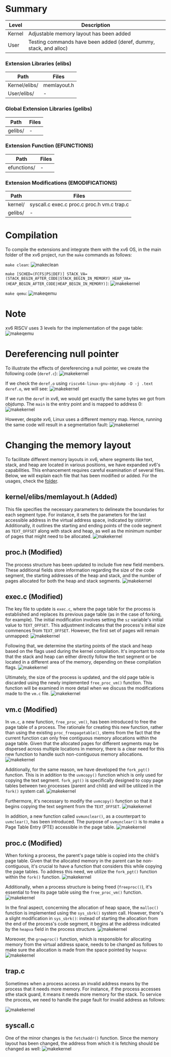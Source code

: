# Summary
Level | Description |
| --- | --- |
| Kernel | Adjustable memory layout has been added |
| User | Testing commands have been added (deref, dummy, stack, and alloc) |

### Extension Libraries (elibs)
Path | Files |
| --- | --- |
| Kernel/elibs/ | memlayout.h |
| User/elibs/ |  - |

### Global Extension Libraries (gelibs)
Path | Files |
| --- | --- |
| gelibs/ | - |

### Extension Function (EFUNCTIONS)
Path | Files |
| --- | --- |
| efunctions/ | - |

### Extension Modifications (EMODIFICATIONS)
Path | Files |
| --- | --- |
| kernel/ | syscall.c exec.c proc.c proc.h vm.c trap.c |
| gelibs/ | - |



# Compilation
To compile the extensions and integrate them with the xv6 OS, in the main folder of the xv6 project, run the `make` commands as follows:


`make clean`:
![makeclean](https://github.com/gkiarashv/xv6/blob/main/images/makeclean4.png)

`make [SCHED=(FCFS|PS|DEF)] STACK_VA=(STACK_BEGIN_AFTER_CODE|STACK_BEGIN_IN_MEMORY) HEAP_VA=(HEAP_BEGIN_AFTER_CODE|HEAP_BEGIN_IN_MEMORY)]`:
![makekernel](https://github.com/gkiarashv/xv6/blob/main/images/make4.png)

`make qemu`:
![makeqemu](https://github.com/gkiarashv/xv6/blob/main/images/makeqemu4.png)



# Note
xv6 RISCV uses 3 levels for the implementation of the page table:
![makeqemu](https://github.com/gkiarashv/xv6/blob/main/images/xv6pgtlvls.png)




# Dereferencing null pointer

To illustrate the effects of dereferencing a null pointer, we create the following code (`deref.c`):
![makekernel](https://github.com/gkiarashv/xv6/blob/main/images/linudxcode.png)


If we check the `deref.o` using `riscv64-linux-gnu-objdump -D -j .text deref.o`, we will see:
![makekernel](https://github.com/gkiarashv/xv6/blob/main/images/derefobjdump.png)

If we run the `deref` in xv6, we would get exactly the same bytes we got from objdump. The `main` is the entry point and is mapped to address 0:
![makekernel](https://github.com/gkiarashv/xv6/blob/main/images/deref10.png)

However, despite xv6, Linux uses a different memory map. Hence, running the same code will result in a segmentation fault:
![makekernel](https://github.com/gkiarashv/xv6/blob/main/images/linuxrun.png)




# Changing the memory layout
To facilitate different memory layouts in xv6, where segments like text, stack, and heap are located in various positions, we have expanded xv6's capabilities. This enhancement requires careful examination of several files. Below, we will explain each file that has been modified or added. For the usages, check the [folder](https://github.com/gkiarashv/xv6/tree/main/contributions/Nov%2021%202023/usages).



## kernel/elibs/memlayout.h (Added)
This file specifies the necessary parameters to delineate the boundaries for each segment type. For instance, it sets the parameters for the last accessible address in the virtual address space, indicated by `USERTOP`. Additionally, it outlines the starting and ending points of the code segment as `TEXT_OFFSET` along with stack and heap, as well as the minimum number of pages that might need to be allocated.
![makekernel](https://github.com/gkiarashv/xv6/blob/main/images/memlayout.png)


## proc.h (Modified)
The process structure has been updated to include five new field members. These additional fields store information regarding the size of the code segment, the starting addresses of the heap and stack, and the number of pages allocated for both the heap and stack segments.
![makekernel](https://github.com/gkiarashv/xv6/blob/main/images/procva.png)


## exec.c (Modified)
The key file to update is `exec.c`, where the page table for the process is established and replaces its previous page table (as in the case of forking, for example). The initial modification involves setting the `sz` variable's initial value to `TEXT_OFFSET`. This adjustment indicates that the process's initial size commences from `TEXT_OFFSET`. However, the first set of pages will remain unmapped:
![makekernel](https://github.com/gkiarashv/xv6/blob/main/images/execva1.png)

Following that, we determine the starting points of the stack and heap based on the flags used during the kernel compilation. It's important to note that the stack and heap can either directly follow the text segment or be located in a different area of the memory, depending on these compilation flags.
![makekernel](https://github.com/gkiarashv/xv6/blob/main/images/execva22.png)

Ultimately, the size of the process is updated, and the old page table is discarded using the newly implemented `free_proc_vm()` function. This function will be examined in more detail when we discuss the modifications made to the `vm.c` file.
![makekernel](https://github.com/gkiarashv/xv6/blob/main/images/execva3.png)




## vm.c (Modified)
In `vm.c`, a new function, `free_proc_vm()`, has been introduced to free the page table of a process. The rationale for creating this new function, rather than using the existing `proc_freepagetable()`, stems from the fact that the current function can only free contiguous memory allocations within the page table. Given that the allocated pages for different segments may be dispersed across multiple locations in memory, there is a clear need for this new function to handle such non-contiguous memory allocations.
![makekernel](https://github.com/gkiarashv/xv6/blob/main/images/freeprocvm2.png)

Additionally, for the same reason, we have developed the `fork_pgt()` function. This is in addition to the `uvmcopy()` function which is only used for copying the text segment. `fork_pgt()` is specifically designed to copy page tables between two processes (parent and child) and will be utilized in the `fork()` system call. 
![makekernel](https://github.com/gkiarashv/xv6/blob/main/images/forkpgt.png)

Furthermore, it's necessary to modify the `uvmcopy()` function so that it begins copying the text segment from the `TEXT_OFFSET`.
![makekernel](https://github.com/gkiarashv/xv6/blob/main/images/uvmcopy.png)

In addition, a new function called `uvmunclear()`, as a counterpart to `uvmclear()`, has been introduced. The purpose of `uvmunclear()` is to make a Page Table Entry (PTE) accessible in the page table.
![makekernel](https://github.com/gkiarashv/xv6/blob/main/images/uvmunclear.png)



## proc.c (Modified)
When forking a process, the parent's page table is copied into the child's page table. Given that the allocated memory in the parent can be non-contiguous, it's crucial to have a function that considers this while copying the page tables. To address this need, we utilize the `fork_pgt()` function within the `fork()` function. 
![makekernel](https://github.com/gkiarashv/xv6/blob/main/images/forkva1.png)

Additionally, when a process structure is being freed (`freeproc()`), it's essential to free its page table using the `free_proc_vm()` function.
![makekernel](https://github.com/gkiarashv/xv6/blob/main/images/freeproc.png)

In the final aspect, concerning the allocation of heap space, the `malloc()` function is implemented using the `sys_sbrk()` system call. However, there's a slight modification in `sys_sbrk()`: instead of starting the allocation from the end of the process's code segment, it begins at the address indicated by the `heapva` field in the process structure.
![makekernel](https://github.com/gkiarashv/xv6/blob/main/images/sysbrk.png)

Moreover, the `growproc()` function, which is responsible for allocating memory from the virtual address space, needs to be changed as follows to make sure the allocation is made from the space pointed by `heapva`:
![makekernel](https://github.com/gkiarashv/xv6/blob/main/images/growproc.png)




## trap.c
Sometimes when a process access an invalid address means by the process that it needs more memory. For instance, if the process accesses sthe stack guard, it means it needs more memory for 
the stack. To service the process, we need to handle the page fault for invalid address as follows:

![makekernel](https://github.com/gkiarashv/xv6/blob/main/images/trap.png)



## syscall.c
One of the minor changes is the `fetchaddr()` function. Since the memory layout has been changed, the address from which it is fetching should be changed as well:
![makekernel](https://github.com/gkiarashv/xv6/blob/main/images/fetchaddr.png)









